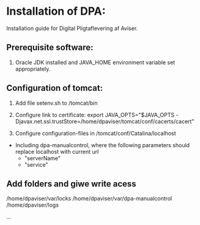 Installation of DPA:
===

Installation guide for Digital Pligtaflevering af Aviser.

Prerequisite software:
---

1) Oracle JDK installed and JAVA_HOME environment variable set appropriately.

Configuration of tomcat:
---
1) Add file setenv.sh to /tomcat/bin

2) Configure link to certificate: export JAVA_OPTS="$JAVA_OPTS -Djavax.net.ssl.trustStore=/home/dpaviser/tomcat/conf/cacerts/cacert"

3) Configure configuration-files in /tomcat/conf/Catalina/localhost
  - Including dpa-manualcontrol, where the following parameters should replace localhost with current url
     - "serverName"
     - "service"


Add folders and giwe write acess
---
/home/dpaviser/var/locks
/home/dpaviser/var/dpa-manualcontrol
/home/dpaviser/logs



...




